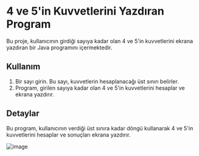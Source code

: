 # 4 ve 5'in Kuvvetlerini Yazdıran Program

Bu proje, kullanıcının girdiği sayıya kadar olan 4 ve 5'in kuvvetlerini ekrana yazdıran bir Java programını içermektedir.

## Kullanım

1. Bir sayı girin. Bu sayı, kuvvetlerin hesaplanacağı üst sınırı belirler.
2. Program, girilen sayıya kadar olan 4 ve 5'in kuvvetlerini hesaplar ve ekrana yazdırır.

## Detaylar

Bu program, kullanıcının verdiği üst sınıra kadar döngü kullanarak 4 ve 5'in kuvvetlerini hesaplar ve sonuçları ekrana yazdırır.

![image](https://github.com/esmanur-karatas/javaAlgorithmExamples/assets/83882274/cf7f4199-7214-4f06-acaa-8c396466e682)




